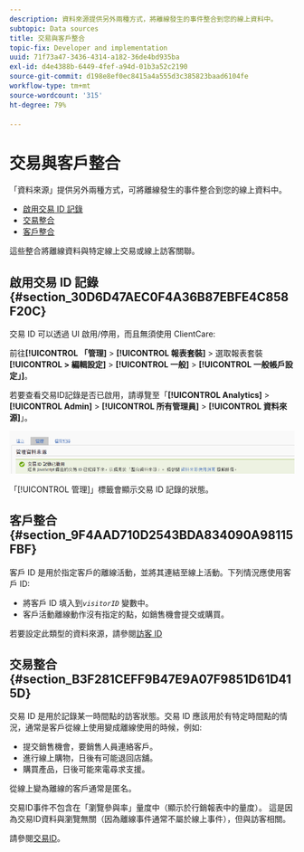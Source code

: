 ```yaml
---
description: 資料來源提供另外兩種方式，將離線發生的事件整合到您的線上資料中。
subtopic: Data sources
title: 交易與客戶整合
topic-fix: Developer and implementation
uuid: 71f73a47-3436-4314-a182-36de4bd935ba
exl-id: d4e4388b-6449-4fef-a94d-01b3a52c2190
source-git-commit: d198e8ef0ec8415a4a555d3c385823baad6104fe
workflow-type: tm+mt
source-wordcount: '315'
ht-degree: 79%

---
```


# 交易與客戶整合

「資料來源」提供另外兩種方式，可將離線發生的事件整合到您的線上資料中。

* [啟用交易 ID 記錄](/help/import/c-data-sources/datasrc-integrating-offline-data.md#section_30D6D47AEC0F4A36B87EBFE4C858F20C)
* [交易整合](/help/import/c-data-sources/datasrc-integrating-offline-data.md#section_B3F281CEFF9B47E9A07F9851D61D415D)
* [客戶整合](/help/import/c-data-sources/datasrc-integrating-offline-data.md#section_9F4AAD710D2543BDA834090A98115FBF)

這些整合將離線資料與特定線上交易或線上訪客關聯。

## 啟用交易 ID 記錄 {#section_30D6D47AEC0F4A36B87EBFE4C858F20C}

交易 ID 可以透過 UI 啟用/停用，而且無須使用 ClientCare:

前往&#x200B;**[!UICONTROL 「管理]** > **[!UICONTROL 報表套裝]** > 選取報表套裝&#x200B;**[!UICONTROL > 編輯設定]** > **[!UICONTROL 一般]** > **[!UICONTROL 一般帳戶設定」]**。

<!-- 

<p>When contacting Customer Care, be prepared to provide the following information: </p> 
<ul id="ul_C425C7A074484650AFCCF0425E8E3F47"> 
 <li id="li_7640C0C4DF0C49749A3C37E5461DC22F">Report Suite ID of the data source for which you need transaction ID recording enabled. <p>In Data Sources, the report suite ID is the first part of the login appended by a random number that identifies the specific data source that was set up. For example, <code> RSID-drmossdev5 Login-drmossdev5_0001343430</code>. </p> </li> 
 <li id="li_4FB0E3EC7BE94A2DBEE9063365A71C9C">The Transaction ID expiration window (described in <a href="/help/import/c-data-sources/datasrc-tid-visitor-profile.md"  > Transaction ID and Visitor Profiles</a>). By default this is 90 days, but it can be extended to up to 2 years. </li> 
</ul>

 -->

若要查看交易ID記錄是否已啟用，請導覽至「**[!UICONTROL Analytics]** > **[!UICONTROL Admin]** > **[!UICONTROL 所有管理員]** > **[!UICONTROL 資料來源]**」。

![](assets/transaction-ID-recording-active.png)

「[!UICONTROL 管理]」標籤會顯示交易 ID 記錄的狀態。

## 客戶整合 {#section_9F4AAD710D2543BDA834090A98115FBF}

客戶 ID 是用於指定客戶的離線活動，並將其連結至線上活動。下列情況應使用客戶 ID:

* 將客戶 ID 填入到&#x200B;*`visitorID`* 變數中。
* 客戶活動離線動作沒有指定的點，如銷售機會提交或購買。

若要設定此類型的資料來源，請參閱[訪客 ID](/help/import/c-data-sources/c-datasrc-types/datasrc-visitorid.md)

## 交易整合 {#section_B3F281CEFF9B47E9A07F9851D61D415D}

交易 ID 是用於記錄某一時間點的訪客狀態。交易 ID 應該用於有特定時間點的情況，通常是客戶從線上使用變成離線使用的時候，例如:

* 提交銷售機會，要銷售人員連絡客戶。
* 進行線上購物，日後有可能退回店舖。
* 購買產品，日後可能來電尋求支援。

從線上變為離線的客戶通常是匿名。

交易ID事件不包含在「瀏覽參與率」量度中（顯示於行銷報表中的量度）。 這是因為交易ID資料與瀏覽無關（因為離線事件通常不屬於線上事件），但與訪客相關。

請參閱[交易ID](/help/import/c-data-sources/c-datasrc-types/datasrc-transactionid.md)。
